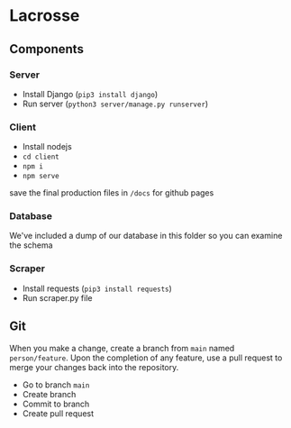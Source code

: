# Lacrosse

## Components

### Server

- Install Django (`pip3 install django`)
- Run server (`python3 server/manage.py runserver`)

### Client

- Install nodejs
- `cd client`
- `npm i`
- `npm serve`

save the final production files in `/docs` for github pages

### Database

We've included a dump of our database in this folder so you can examine the schema

### Scraper

- Install requests (`pip3 install requests`)
- Run scraper.py file

## Git

When you make a change, create a branch from `main` named `person/feature`. Upon the completion of any feature, use a pull request to merge your changes back into the repository.

- Go to branch `main`
- Create branch
- Commit to branch
- Create pull request

